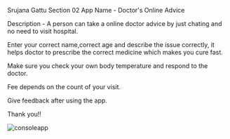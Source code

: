 Srujana Gattu
Section 02
App Name - Doctor's Online Advice

Description - A person can take a online doctor advice by just chating and no need to visit hospital.

Enter your correct name,correct age and describe the issue correctly, it helps doctor to prescribe the correct medicine which makes you cure fast.

Make sure you check your own body temperature and respond to the doctor.

Fee depends on the count of your visit.

Give feedback after using the app.

Thank you!!

![consoleapp](https://github.com/srujanagattu/w02/)